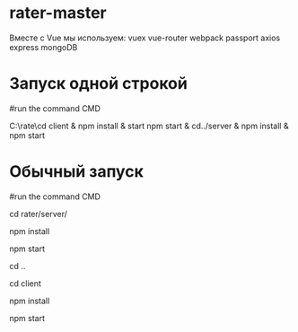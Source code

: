 # rater-master

Вместе с Vue мы используем:
vuex
vue-router
webpack
passport
axios
express
mongoDB

# Запуск одной строкой
 
#run the command СMD
 
C:\rate\cd client & npm install & start npm start & cd../server & npm install & npm start

# Обычный запуск
#run the command СMD
 
cd rater/server/ 
   
npm install
 
npm start
 
cd ..
 
cd client
 
npm install
 
npm start


